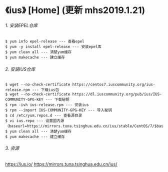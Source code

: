 # 《ius》 [Home] (更新 mhs2019.1.21)

###### 1. 安装EPEL仓库
```
$ yum info epel-release --- 查看epel
$ yum -y install epel-release --- 安装epel库
$ yum clean all --- 清楚yum缓存
$ yum makecache --- 建立缓存
```

###### 2. 安装IUS仓库
```
$ wget --no-check-certificate https://centos7.iuscommunity.org/ius-release.rpm --- 下载ius包
$ wget --no-check-certificate https://dl.iuscommunity.org/pub/ius/IUS-COMMUNITY-GPG-KEY --- 下载秘钥
$ rpm -ivh ius-release.rpm --- 安装ius
$ rpm --import IUS-COMMUNITY-GPG-KEY --- 导入秘钥
$ cd /etc/yum.repos.d --- 查看源目录
$ vi ius.repo --- 设置国内源（baseurl=https://mirrors.tuna.tsinghua.edu.cn/ius/stable/CentOS/7/$basearch）
$ yum clean all --- 清楚yum缓存
$ yum makecache --- 建立缓存
```

###### 3. 资源
<https://ius.io/>
<https://mirrors.tuna.tsinghua.edu.cn/ius/>